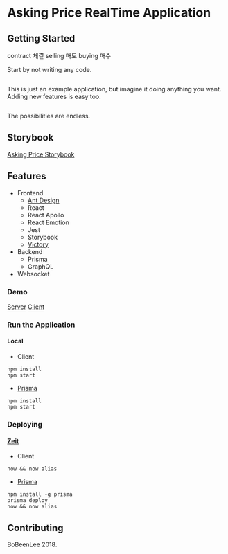 # Asking Price RealTime Application

## Getting Started

contract 체결
selling 매도
buying 매수

Start by not writing any code.

```

```

This is just an example application, but imagine it doing anything you want. Adding new features is easy too:

```

```

The possibilities are endless.
## Storybook
[Asking Price Storybook](https://bobinlee.github.io/asking-price/)

## Features
+ Frontend
    + [Ant Design](https://ant.design/)
    + React
    + React Apollo
    + React Emotion
    + Jest
    + Storybook
    + [Victory](https://formidable.com/open-source/victory/)
+ Backend
    + Prisma
    + GraphQL
+ Websocket

### Demo
[Server](https://asking-price.now.sh/)
[Client](https://asking-price-view.now.sh/)

### Run the Application
#### Local
+ Client
```
npm install
npm start
```
+ [Prisma](https://www.prismagraphql.com/docs/quickstart/)
```
npm install
npm start
```

### Deploying
#### [Zeit](https://zeit.co/)
+ Client
```
now && now alias
```

+ [Prisma](https://www.prismagraphql.com/docs/quickstart/)
```
npm install -g prisma
prisma deploy
now && now alias
```

## Contributing
BoBeenLee 2018.
